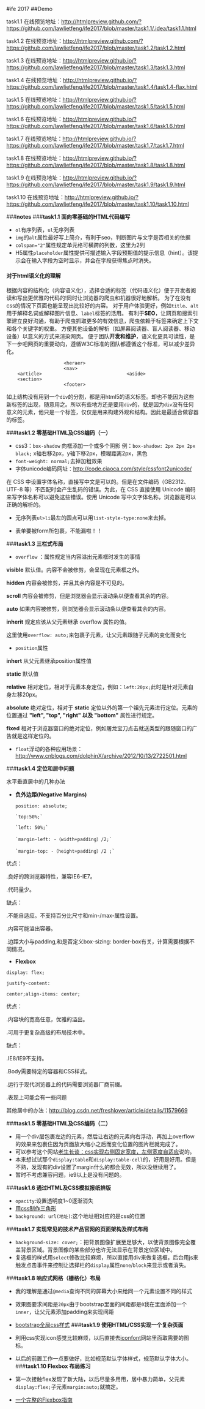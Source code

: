 #ife 2017
##Demo

task1.1 在线预览地址：http://htmlpreview.github.com/?https://github.com/lawlietfeng/ife2017/blob/master/task1.1/.idea/task1.1.html

task1.2 在线预览地址：http://htmlpreview.github.com/?https://github.com/lawlietfeng/ife2017/blob/master/task1.2/task1.2.html

task1.3 在线预览地址：http://htmlpreview.github.io/?https://github.com/lawlietfeng/ife2017/blob/master/task1.3/task1.3.html

task1.4 在线预览地址：http://htmlpreview.github.io/?https://github.com/lawlietfeng/ife2017/blob/master/task1.4/task1.4-flax.html

task1.5 在线预览地址：http://htmlpreview.github.io/?https://github.com/lawlietfeng/ife2017/blob/master/task1.5/task1.5.html

task1.6 在线预览地址：http://htmlpreview.github.io/?https://github.com/lawlietfeng/ife2017/blob/master/task1.6/task1.6.html

task1.7 在线预览地址：http://htmlpreview.github.io/?https://github.com/lawlietfeng/ife2017/blob/master/task1.7/task1.7.html

task1.8 在线预览地址：http://htmlpreview.github.io/?https://github.com/lawlietfeng/ife2017/blob/master/task1.8/task1.8.html

task1.9 在线预览地址：http://htmlpreview.github.io/?https://github.com/lawlietfeng/ife2017/blob/master/task1.9/task1.9.html

task1.10 在线预览地址：http://htmlpreview.github.io/?https://github.com/lawlietfeng/ife2017/blob/master/task1.10/task1.10.html

###**notes**
###**task1.1 面向零基础的HTML代码编写**

 - `ol`有序列表，`ul`无序列表
 - `img`的`alt`属性最好写上简介，有利于seo，判断图片与文字是否相关的依据
 - `colspan="2"`属性规定单元格可横跨的列数，这里为2列
 - H5属性`placeholder`属性提供可描述输入字段预期值的提示信息（hint）。该提示会在输入字段为空时显示，并会在字段获得焦点时消失。
#### **对于html语义化的理解** 
根据内容的结构化（内容语义化），选择合适的标签（代码语义化）便于开发者阅读和写出更优雅的代码的!同时让浏览器的爬虫和机器很好地解析。
为了在没有css的情况下页面也能呈现出比较好的内容。
对于用户体验更好，例如`title`、`alt`用于解释名词或解释图片信息、`label`标签的活用。
有利于**SEO**，让网页和搜索引擎建立良好沟通，有助于爬虫抓取更多的有效信息，爬虫依赖于标签来确定上下文和各个关键字的权重。
方便其他设备的解析（如屏幕阅读器、盲人阅读器、移动设备）以意义的方式来渲染网页。
便于团队**开发和维护**，语义化更具可读性，是下一步吧网页的重要动向，遵循W3C标准的团队都遵循这个标准，可以减少差异化。

                         <heraer>
                         <nav>
        <article>                               <aside>
        <section>
                         <footer>
如上结构没有用到一个`div`的分割，都是用html5的语义标签。却也不能因为这些新标签的出现，随意用之。所以有些地方还是要用`div`的，就是因为`div`没有任何意义的元素，他只是一个标签，仅仅是用来构建外观和结构。因此是最适合做容器的标签。


###**task1.2 零基础HTML及CSS编码（一）**

 - css3：`box-shadow` 向框添加一个或多个阴影  例：`box-shadow: 2px 2px 2px black;`
   x轴右移2px，y轴下移2px，模糊距离2px，黑色
 - `font-weight: normal;`去掉加粗效果
 - 字体unicode编码网址：http://code.ciaoca.com/style/cssfont2unicode/
 
 在 CSS 中设置字体名称，直接写中文是可以的。但是在文件编码（GB2312、UTF-8 等）不匹配时会产生乱码的错误。为此，在 CSS 直接使用 Unicode 编码来写字体名称可以避免这些错误。使用 Unicode 写中文字体名称，浏览器是可以正确的解析的。
 
 - 无序列表`ul>li`最左的圆点可以用`list-style-type:none`来去掉。
 
 - 表单要被form所包裹，不能漏啦！！
 
###**task1.3 三栏式布局**

 - `overflow`  ：属性规定当内容溢出元素框时发生的事情
 
**visible**	默认值。内容不会被修剪，会呈现在元素框之外。

**hidden**	内容会被修剪，并且其余内容是不可见的。

**scroll**	内容会被修剪，但是浏览器会显示滚动条以便查看其余的内容。

**auto**	如果内容被修剪，则浏览器会显示滚动条以便查看其余的内容。

**inherit**	规定应该从父元素继承 overflow 属性的值。

这里使用`overflow: auto;`来包裹子元素，让父元素跟随子元素的变化而变化

 - `position`属性
 
**inhert** 从父元素继承position属性值

**static** 默认值

**relative** 相对定位，相对于元素本身定位，例如：`left:20px;`此时是针对元素自身左移20px。

**absolute** 绝对定位，相对于 **static** 定位以外的第一个祖先元素进行定位。元素的位置通过 **"left", "top", "right" 以及 "bottom"** 属性进行规定。

**fixed** 相对于浏览器窗口的绝对定位，例如屠龙宝刀点击就送类型的跟随窗口的广告就是这样定位的。

 - `float`浮动的各种应用场景：http://www.cnblogs.com/dolphinX/archive/2012/10/13/2722501.html

###**task1.4 定位和居中问题**

水平垂直居中的几种办法

 - **负外边距(Negative Margins)**

      `position: absolute;`
      
       `top:50%;`
        
       `left: 50%;`
        
       `margin-left: -（width+padding）/2;`
        
       `margin-top: -（height+padding）/2 ;`
    
优点：

.良好的跨浏览器特性，兼容IE6-IE7。

.代码量少。

缺点：

.不能自适应。不支持百分比尺寸和min-/max-属性设置。

.内容可能溢出容器。

.边距大小与padding,和是否定义box-sizing: border-box有关，计算需要根据不同情况。

 - **Flexbox**

 `display: flex;`
 
 `justify-content: `
 
 `center;align-items: center;`

优点：

.内容块的宽高任意，优雅的溢出。

.可用于更复杂高级的布局技术中。

缺点：

.IE8/IE9不支持。

.Body需要特定的容器和CSS样式。

.运行于现代浏览器上的代码需要浏览器厂商前缀。

.表现上可能会有一些问题

其他居中的办法：http://blog.csdn.net/freshlover/article/details/11579669
    
###**task1.5 零基础HTML及CSS编码（二）**

 - 用一个div层包裹左边的元素，然后让右边的元素向右浮动，再加上overflow的效果来包裹住因为页面放大缩小之后而变化位置的图片栏就完成了。
 - 可以参考这个网站[老生长谈：css实现右侧固定宽度，左侧宽度自适应][1]说的。
 - 本来想试试那个`display:table`和`display:table-cell`的，好用是好用。但是不熟，发现有的div设置了margin什么的都会无效，所以没继续用了。
 - 暂时不考虑兼容问题，ie9以上是没有问题的。

###**task1.6 通过HTML及CSS模拟报纸排版**

 - `opacity`:设置透明度1~0逐渐消失
 - [用css制作三角形][2]
 - `background: url(地址)`:这个地址相对应的是css的位置

###**task1.7 实现常见的技术产品官网的页面架构及样式布局**

 - `background-size: cover;`：把背景图像扩展至足够大，以使背景图像完全覆盖背景区域。背景图像的某些部分也许无法显示在背景定位区域中。
 - 复选框的样式用`select`修改比较麻烦，所以直接用div来做复选框，后台用js来触发点击事件来控制让选择栏的`display`属性`none`/`block`来显示或者消失。

###**task1.8 响应式网格（栅格化）布局**

 - 我的理解是通过`@media`查询不同的屏幕大小来给同一个元素设置不同的样式
 - 效果图要求间距是`20px`由于bootstrap里面的间距都是`0`我在里面添加一个`inner`，让父元素添加padding来实现间距
 - [bootstrap全局css样式][3]
###**task1.9 使用HTML/CSS实现一个复杂页面**

 - 利用css实现icon感觉比较麻烦，以后直接去[iconfont][4]网站里面取需要的图标。
 - 以后的前置工作一点要做好，比如规范默认字体样式，规范默认字体大小。
###**task1.10 Flexbox 布局练习**

 - 第一次接触flex发现了新大陆，以后尽量多用用，居中暴力简单，父元素`display:flex;`子元素`margin:auto;`就搞定。
 - [一个完整的Flexbox指南][5]

  [1]: http://jo2.org/css-auto-adapt-width/
  [2]: http://www.jb51.net/article/42513.htm
  [3]: http://v3.bootcss.com/css/
  [4]: http://www.iconfont.cn/
  [5]: http://www.w3cplus.com/css3/a-guide-to-flexbox.html
